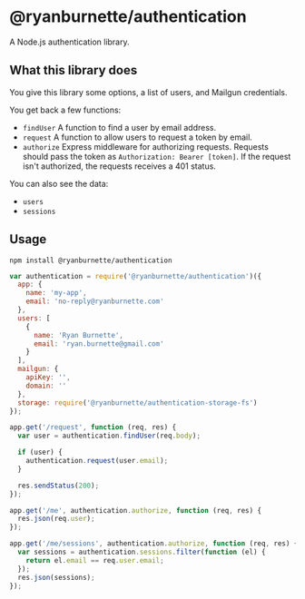 # @ryanburnette/authentication

A Node.js authentication library.

## What this library does

You give this library some options, a list of users, and Mailgun credentials.

You get back a few functions:

- `findUser` A function to find a user by email address.
- `request` A function to allow users to request a token by email.
- `authorize` Express middleware for authorizing requests. Requests should pass
  the token as `Authorization: Bearer [token]`. If the request isn't authorized,
  the requests receives a 401 status.

You can also see the data:

- `users`
- `sessions`

## Usage

```
npm install @ryanburnette/authentication
```

```js
var authentication = require('@ryanburnette/authentication')({
  app: {
    name: 'my-app',
    email: 'no-reply@ryanburnette.com'
  },
  users: [
    {
      name: 'Ryan Burnette',
      email: 'ryan.burnette@gmail.com'
    }
  ],
  mailgun: {
    apiKey: '',
    domain: ''
  },
  storage: require('@ryanburnette/authentication-storage-fs')
});

app.get('/request', function (req, res) {
  var user = authentication.findUser(req.body);

  if (user) {
    authentication.request(user.email);
  }

  res.sendStatus(200);
});

app.get('/me', authentication.authorize, function (req, res) {
  res.json(req.user);
});

app.get('/me/sessions', authentication.authorize, function (req, res) {
  var sessions = authentication.sessions.filter(function (el) {
    return el.email == req.user.email;
  });
  res.json(sessions);
});
```
